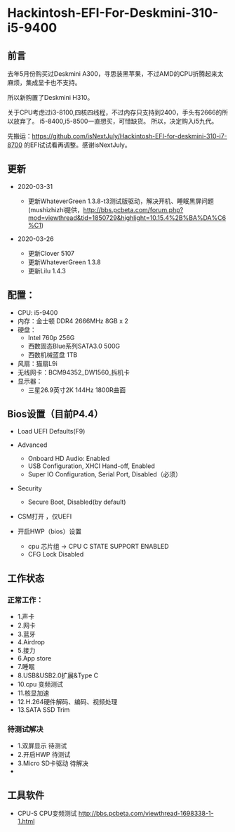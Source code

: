# Hackintosh-EFI-For-Deskmini-310-i5-9400

## 前言
去年5月份购买过Deskmini A300，寻思装黑苹果，不过AMD的CPU折腾起来太麻烦，集成显卡也不支持。

所以新购置了Deskmini H310。

关于CPU考虑过i3-8100,四核四线程，不过内存只支持到2400，手头有2666的所以放弃了。
i5-8400,i5-8500一直想买，可惜缺货。 所以，决定购入i5九代。

先搬运：https://github.com/isNextJuly/Hackintosh-EFI-for-deskmini-310-i7-8700
的EFI试试看再调整。感谢isNextJuly。

## 更新
- 2020-03-31     
    - 更新WhateverGreen 1.3.8-t3测试版驱动，解决开机、睡眠黑屏问题
    (mushizhizhi提供，http://bbs.pcbeta.com/forum.php?mod=viewthread&tid=1850729&highlight=10.15.4%2B%BA%DA%C6%C1)

 - 2020-03-26     
    - 更新Clover 5107   
    - 更新WhateverGreen 1.3.8
    - 更新Lilu 1.4.3

## 配置：
 - CPU: i5-9400
 - 内存：金士顿 DDR4 2666MHz 8GB x 2
 - 硬盘：
      - Intel 760p 256G 
      - 西数固态Blue系列SATA3.0  500G  
      - 西数机械蓝盘 1TB 
 - 风扇：猫扇L9i
 - 无线网卡：BCM94352_DW1560_拆机卡
 - 显示器：
	- 三星26.9英寸2K 144Hz 1800R曲面

## Bios设置（目前P4.4）
- Load UEFI Defaults(F9)
- Advanced
    - Onboard HD Audio: Enabled
    - USB Configuration, XHCI Hand-off, Enabled
    - Super IO Configuration, Serial Port, Disabled（必须）
- Security 
    - Secure Boot, Disabled(by default)
- CSM打开 ，仅UEFI

- 开启HWP（bios）设置
   - cpu 芯片组 -> CPU C STATE SUPPORT  ENABLED
   - CFG Lock   Disabled

## 工作状态

### 正常工作：
- 1.声卡 
- 2.网卡 
- 3.蓝牙 
- 4.Airdrop  
- 5.接力 
- 6.App store  
- 7.睡眠 
- 8.USB&USB2.0扩展&Type C    
- 10.cpu 变频测试 
- 11.核显加速 
- 12.H.264硬件解码、编码、视频处理
- 13.SATA SSD Trim
 
### 待测试解决

- 1.双屏显示 待测试
- 2.开启HWP  待测试
- 3.Micro SD卡驱动 待解决
-

## 工具软件

- CPU-S CPU变频测试  http://bbs.pcbeta.com/viewthread-1698338-1-1.html




















